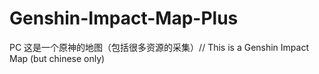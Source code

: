 # Genshin-Impact-Map-Plus
PC 这是一个原神的地图（包括很多资源的采集）// This is a Genshin Impact  Map (but chinese only)
